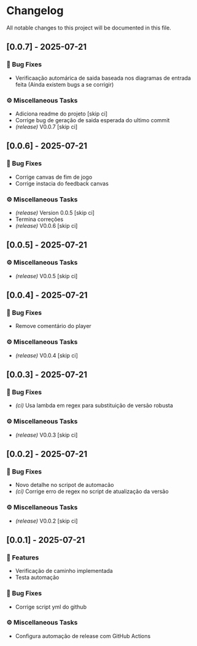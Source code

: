 # Changelog

All notable changes to this project will be documented in this file.

## [0.0.7] - 2025-07-21

### 🐛 Bug Fixes

- Verificaação automárica de saida baseada nos diagramas de entrada feita (Ainda existem bugs a se corrigir)

### ⚙️ Miscellaneous Tasks

- Adiciona readme do projeto [skip ci]
- Corrige bug de geração de saida esperada do ultimo commit
- *(release)* V0.0.7 [skip ci]

## [0.0.6] - 2025-07-21

### 🐛 Bug Fixes

- Corrige canvas de fim de jogo
- Corrige instacia do feedback canvas

### ⚙️ Miscellaneous Tasks

- *(release)* Version 0.0.5 [skip ci]
- Termina correções
- *(release)* V0.0.6 [skip ci]

## [0.0.5] - 2025-07-21

### ⚙️ Miscellaneous Tasks

- *(release)* V0.0.5 [skip ci]

## [0.0.4] - 2025-07-21

### 🐛 Bug Fixes

- Remove comentário do player

### ⚙️ Miscellaneous Tasks

- *(release)* V0.0.4 [skip ci]

## [0.0.3] - 2025-07-21

### 🐛 Bug Fixes

- *(ci)* Usa lambda em regex para substituição de versão robusta

### ⚙️ Miscellaneous Tasks

- *(release)* V0.0.3 [skip ci]

## [0.0.2] - 2025-07-21

### 🐛 Bug Fixes

- Novo detalhe no scripot de automacão
- *(ci)* Corrige erro de regex no script de atualização da versão

### ⚙️ Miscellaneous Tasks

- *(release)* V0.0.2 [skip ci]

## [0.0.1] - 2025-07-21

### 🚀 Features

- Verificação de caminho implementada
- Testa automação

### 🐛 Bug Fixes

- Corrige script yml do github

### ⚙️ Miscellaneous Tasks

- Configura automação de release com GitHub Actions

<!-- generated by git-cliff -->
